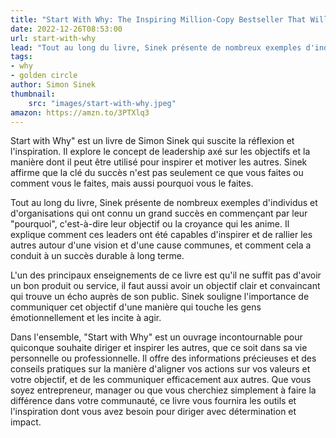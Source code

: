 ```yaml
---
title: "Start With Why: The Inspiring Million-Copy Bestseller That Will Help You Find Your Purpose"
date: 2022-12-26T08:53:00
url: start-with-why
lead: "Tout au long du livre, Sinek présente de nombreux exemples d'individus et d'organisations qui ont connu un grand succès en commençant par leur \"pourquoi\", c'est-à-dire leur objectif ou leur croyance qui les anime."
tags: 
- why
- golden circle
author: Simon Sinek
thumbnail: 
    src: "images/start-with-why.jpeg"
amazon: https://amzn.to/3PTXlq3
---
```


Start with Why" est un livre de Simon Sinek qui suscite la réflexion et l'inspiration. Il explore le concept de leadership axé sur les objectifs et la manière dont il peut être utilisé pour inspirer et motiver les autres. Sinek affirme que la clé du succès n'est pas seulement ce que vous faites ou comment vous le faites, mais aussi pourquoi vous le faites.

Tout au long du livre, Sinek présente de nombreux exemples d'individus et d'organisations qui ont connu un grand succès en commençant par leur "pourquoi", c'est-à-dire leur objectif ou la croyance qui les anime. Il explique comment ces leaders ont été capables d'inspirer et de rallier les autres autour d'une vision et d'une cause communes, et comment cela a conduit à un succès durable à long terme.

L'un des principaux enseignements de ce livre est qu'il ne suffit pas d'avoir un bon produit ou service, il faut aussi avoir un objectif clair et convaincant qui trouve un écho auprès de son public. Sinek souligne l'importance de communiquer cet objectif d'une manière qui touche les gens émotionnellement et les incite à agir.

Dans l'ensemble, "Start with Why" est un ouvrage incontournable pour quiconque souhaite diriger et inspirer les autres, que ce soit dans sa vie personnelle ou professionnelle. Il offre des informations précieuses et des conseils pratiques sur la manière d'aligner vos actions sur vos valeurs et votre objectif, et de les communiquer efficacement aux autres. Que vous soyez entrepreneur, manager ou que vous cherchiez simplement à faire la différence dans votre communauté, ce livre vous fournira les outils et l'inspiration dont vous avez besoin pour diriger avec détermination et impact.